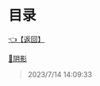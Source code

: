 # 目录  


[👈【返回】](/--目录--/Unity笔记/--目录--Unity笔记)  


[📜阴影](/Unity笔记/Unity的特性/阴影)  







> 2023/7/14 14:09:33
